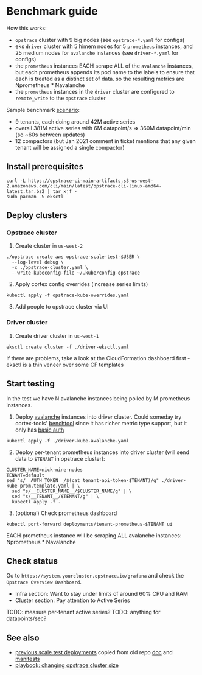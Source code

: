 # Benchmark guide

How this works:
- `opstrace` cluster with 9 big nodes (see `opstrace-*.yaml` for configs)
- eks `driver` cluster with 5 himem nodes for 5 `prometheus` instances, and 25 medium nodes for `avalanche` instances (see `driver-*.yaml` for configs)
- the `prometheus` instances EACH scrape ALL of the `avalanche` instances, but each prometheus appends its pod name to the labels to ensure that each is treated as a distinct set of data. so the resulting metrics are Nprometheus * Navalanche
- the `prometheus` instances in the `driver` cluster are configured to `remote_write` to the `opstrace` cluster

Sample benchmark [scenario](https://github.com/cortexproject/cortex/issues/3753):
- 9 tenants, each doing around 42M active series
- overall 381M active series with 6M datapoint/s => 360M datapoint/min (so ~60s between updates)
- 12 compactors (but Jan 2021 comment in ticket mentions that any given tenant will be assigned a single compactor)

## Install prerequisites

```
curl -L https://opstrace-ci-main-artifacts.s3-us-west-2.amazonaws.com/cli/main/latest/opstrace-cli-linux-amd64-latest.tar.bz2 | tar xjf -
sudo pacman -S eksctl
```

## Deploy clusters

### Opstrace cluster

1. Create cluster in `us-west-2`

```
./opstrace create aws opstrace-scale-test-$USER \
  --log-level debug \
  -c ./opstrace-cluster.yaml \
  --write-kubeconfig-file ~/.kube/config-opstrace
```

2. Apply cortex config overrides (increase series limits)

```
kubectl apply -f opstrace-kube-overrides.yaml
```

3. Add people to opstrace cluster via UI

### Driver cluster

1. Create driver cluster in `us-west-1`

```
eksctl create cluster -f ./driver-eksctl.yaml
```

If there are problems, take a look at the CloudFormation dashboard first - eksctl is a thin veneer over some CF templates

## Start testing

In the test we have N avalanche instances being polled by M prometheus instances.

1. Deploy [avalanche](https://github.com/open-fresh/avalanche) instances into driver cluster. Could someday try cortex-tools' [benchtool](https://github.com/grafana/cortex-tools/blob/main/docs/benchtool.md) since it has richer metric type support, but it only has [basic auth](https://github.com/grafana/cortex-tools/blob/main/pkg/bench/query_runner.go#L185)

```
kubectl apply -f ./driver-kube-avalanche.yaml
```

2. Deploy per-tenant prometheus instances into driver cluster (will send data to `$TENANT` in opstrace cluster):

```
CLUSTER_NAME=nick-nine-nodes
TENANT=default
sed "s/__AUTH_TOKEN__/$(cat tenant-api-token-$TENANT)/g" ./driver-kube-prom.template.yaml | \
  sed "s/__CLUSTER_NAME__/$CLUSTER_NAME/g" | \
  sed "s/__TENANT__/$TENANT/g" | \
  kubectl apply -f -
```

3. (optional) Check prometheus dashboard

```
kubectl port-forward deployments/tenant-prometheus-$TENANT ui
```

EACH prometheus instance will be scraping ALL avalanche instances: Nprometheus * Navalanche

## Check status

Go to `https://system.yourcluster.opstrace.io/grafana` and check the `Opstrace Overview Dashboard`.
- Infra section: Want to stay under limits of around 60% CPU and RAM
- Cluster section: Pay attention to Active Series

TODO: measure per-tenant active series?
TODO: anything for datapoints/sec?

## See also

- [previous scale test deployments](./old/) copied from old repo [doc](https://github.com/opstrace/opstrace-prelaunch/blob/963d874b781299cab094629967e8156acd5fb0f0/docs/tests/how_to_launch_scale_test.md) and [manifests](https://github.com/opstrace/opstrace-prelaunch/tree/963d874b781299cab094629967e8156acd5fb0f0/test/manifests)
- [playbook: changing opstrace cluster size](https://docs.google.com/document/d/1wqTE2Evr2sAcfsSxkd7VD4cy8QqjaCnyCYiVoJ4i9gk/edit#heading=h.vf1rp13ok2tl)

